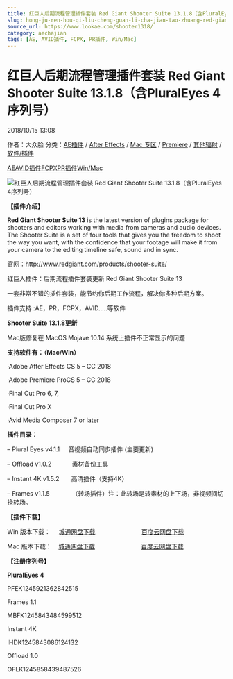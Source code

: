 ```yaml
---
title: 红巨人后期流程管理插件套装 Red Giant Shooter Suite 13.1.8（含PluralEyes 4序列号）
slug: hong-ju-ren-hou-qi-liu-cheng-guan-li-cha-jian-tao-zhuang-red-giant-shooter-suite-13-1-8-han-pluraleyes-4xu-lie-hao
source_url: https://www.lookae.com/shooter1318/
category: aechajian
tags: [AE, AVID插件, FCPX, PR插件, Win/Mac]
---
```

# 红巨人后期流程管理插件套装 Red Giant Shooter Suite 13.1.8（含PluralEyes 4序列号）

2018/10/15 13:08

作者：大众脸
分类：[AE插件](https://www.lookae.com/after-effects/aechajian/) / [After Effects](https://www.lookae.com/after-effects/) / [Mac 专区](https://www.lookae.com/mac-osx/) / [Premiere](https://www.lookae.com/qitarjcj/premierezy/) / [其他辐射](https://www.lookae.com/others/) / [软件/插件](https://www.lookae.com/qitarjcj/)

[AE](https://www.lookae.com/tag/ae/)[AVID插件](https://www.lookae.com/tag/avid%e6%8f%92%e4%bb%b6/)[FCPX](https://www.lookae.com/tag/fcpx/)[PR插件](https://www.lookae.com/tag/pr%e6%8f%92%e4%bb%b6/)[Win/Mac](https://www.lookae.com/tag/winmac/)

![红巨人后期流程管理插件套装 Red Giant Shooter Suite 13.1.8（含PluralEyes 4序列号）](https://www.lookae.com/wp-content/uploads/2016/02/shooter13.jpg "红巨人后期流程管理插件套装 Red Giant Shooter Suite 13.1.8（含PluralEyes 4序列号）-LookAE.com")

**【插件介绍】**

**Red Giant Shooter Suite 13** is the latest version of plugins package for shooters and editors working with media from cameras and audio devices. The Shooter Suite is a set of four tools that gives you the freedom to shoot the way you want, with the confidence that your footage will make it from your camera to the editing timeline safe, sound and in sync.

官网：http://www.redgiant.com/products/shooter-suite/

红巨人插件：后期流程插件套装更新 Red Giant Shooter Suite 13

一套非常不错的插件套装，能节约你后期工作流程，解决你多种后期方案。

插件支持 :AE，PR，FCPX，AVID…..等软件

**Shooter Suite 13.1.8更新**

Mac版修复在 MacOS Mojave 10.14 系统上插件不正常显示的问题

**支持软件有：（Mac/Win）**

·Adobe After Effects CS 5 – CC 2018

·Adobe Premiere ProCS 5 – CC 2018

·Final Cut Pro 6, 7,

·Final Cut Pro X

·Avid Media Composer 7 or later

**插件目录：**

– Plural Eyes v4.1.1     音视频自动同步插件 (主要更新)

– Offload v1.0.2            素材备份工具

– Instant 4K v1.5.2       高清插件（支持4K）

– Frames v1.1.5             （转场插件）注：此转场是转素材的上下场，非视频间切换转场。

**【插件下载】**

Win 版本下载：     [城通网盘下载](https://lookae.ctfile.com/fs/680462-314734381)                           [百度云网盘下载](https://pan.baidu.com/s/1SLp4OA8bAvBnAvSSclxGAA)

Mac 版本下载：    [城通网盘下载](https://lookae.ctfile.com/fs/680462-314734389)                           [百度云网盘下载](https://pan.baidu.com/s/1DhOxFhw4L8zwTeCqDMQxvw)

**【注册序列号】**

**PluralEyes 4**

PFEK1245921362842515

Frames 1.1

MBFK1245843484599512

Instant 4K

IHDK1245843086124132

Offload 1.0

OFLK1245858439487526
